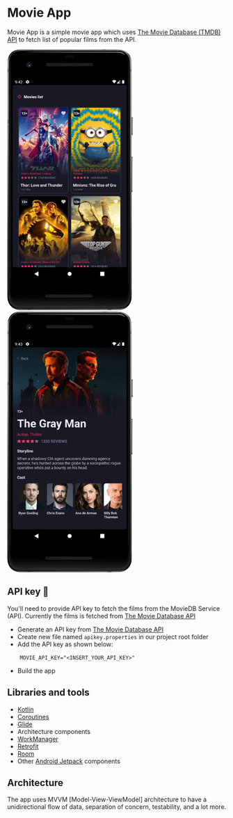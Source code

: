 # Movie App

Movie App is a simple movie app which uses [The Movie Database (TMDB) API](https://www.themoviedb.org/documentation/api/) to fetch list of popular films from the API.

<img alt="MovieApp Movie List" height="600px" src="/screenshots/screen_movie_list.png" /> <img alt="MovieApp Movie Details" height="600px" src="/screenshots/screen_movie_details.png" />

## API key 🔑
You'll need to provide API key to fetch the films from the MovieDB Service (API). Currently the films is fetched from [The Movie Database API](https://www.themoviedb.org/documentation/api)

- Generate an API key from [The Movie Database API](https://www.themoviedb.org/settings/api)
- Create new file named `apikey.properties` in our project root folder
- Add the API key as shown below:
```
    MOVIE_API_KEY="<INSERT_YOUR_API_KEY>"
```
- Build the app

## Libraries and tools

- [Kotlin](https://kotlinlang.org/)
- [Coroutines](https://kotlinlang.org/docs/reference/coroutines-overview.html)
- [Glide](http://bumptech.github.io/glide/)
- Architecture components
- [WorkManager](https://developer.android.com/topic/libraries/architecture/workmanager)
- [Retrofit](https://square.github.io/retrofit/)
- [Room](https://developer.android.com/jetpack/androidx/releases/room)
- Other [Android Jetpack](https://developer.android.com/jetpack) components

## Architecture

The app uses MVVM [Model-View-ViewModel] architecture to have a unidirectional flow of data, separation of concern, testability, and a lot more.
